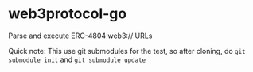 # web3protocol-go
Parse and execute ERC-4804 web3:// URLs 

Quick note: This use git submodules for the test, so after cloning, do ``git submodule init`` and ``git submodule update``